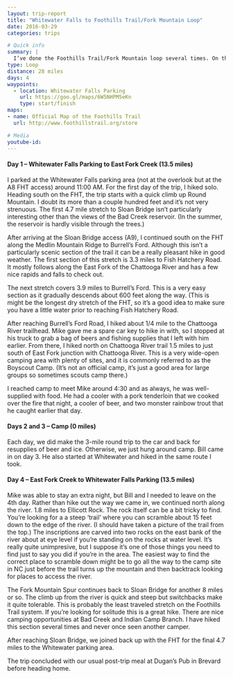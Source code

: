 ```yaml
---
layout: trip-report
title: "Whitewater Falls to Foothills Trail/Fork Mountain Loop"
date: 2016-03-29
categories: trips

# Quick info
summary: |
  I’ve done the Foothills Trail/Fork Mountain loop several times. On this trip, I tacked on a 4.7 mile spur to the Whitewater Falls parking area mostly because a friend needed to hike that section to complete the Foothills Trail. This was a four-day trip, but I only hiked for two. The middle days were spent at camp fishing, reading, drinking beer, and playing with fire.
type: Loop
distance: 28 miles
days: 4
waypoints:
  - location: Whitewater Falls Parking
    url: https://goo.gl/maps/6W5NHPM5eKn
    type: start/finish
maps:
- name: Official Map of the Foothills Trail
  url: http://www.foothillstrail.org/store

# Media
youtube-id:
---
```



#### Day 1 – Whitewater Falls Parking to East Fork Creek (13.5 miles)

I parked at the Whitewater Falls parking area (not at the overlook but at the A8 FHT access) around 11:00 AM. For the first day of the trip, I hiked solo. Heading south on the FHT, the trip starts with a quick climb up Round Mountain. I doubt its more than a couple hundred feet and it’s not very strenuous. The first 4.7 mile stretch to Sloan Bridge isn’t particularly interesting other than the views of the Bad Creek reservoir. (In the summer, the reservoir is hardly visible through the trees.)

After arriving at the Sloan Bridge access (A9), I continued south on the FHT along the Medlin Mountain Ridge to Burrell’s Ford. Although this isn’t a particularly scenic section of the trail it can be a really pleasant hike in good weather. The first section of this stretch is 3.3 miles to Fish Hatchery Road. It mostly follows along the East Fork of the Chattooga River and has a few nice rapids and falls to check out.

The next stretch covers 3.9 miles to Burrell’s Ford. This is a very easy section as it gradually descends about 600 feet along the way. (This is might be the longest dry stretch of the FHT, so it’s a good idea to make sure you have a little water prior to reaching Fish Hatchery Road.

After reaching Burrell’s Ford Road, I hiked about 1/4 mile to the Chattooga River trailhead. Mike gave me a spare car key to hike in with, so I stopped at his truck to grab a bag of beers and fishing supplies that I left with him earlier. From there, I hiked north on Chattooga River trail 1.5 miles to just south of East Fork junction with Chattooga River. This is a very wide-open camping area with plenty of sites, and it is commonly referred to as the Boyscout Camp. (It’s not an official camp, it’s just a good area for large groups so sometimes scouts camp there.)

I reached camp to meet Mike around 4:30 and as always, he was well-supplied with food. He had a cooler with a pork tenderloin that we cooked over the fire that night, a cooler of beer, and two monster rainbow trout that he caught earlier that day.

#### Days 2 and 3 – Camp (0 miles)

Each day, we did make the 3-mile round trip to the car and back for resupplies of beer and ice. Otherwise, we just hung around camp. Bill came in on day 3. He also started at Whitewater and hiked in the same route I took.

#### Day 4 – East Fork Creek to Whitewater Falls Parking (13.5 miles)

Mike was able to stay an extra night, but Bill and I needed to leave on the 4th day. Rather than hike out the way we came in, we continued north along the river. 1.8 miles to Ellicott Rock. The rock itself can be a bit tricky to find. You’re looking for a a steep ‘trail’ where you can scramble about 15 feet down to the edge of the river. (I should have taken a picture of the trail from the top.) The inscriptions are carved into two rocks on the east bank of the river about at eye level if you’re standing on the rocks at water level. It’s really quite unimpresive, but I suppose it’s one of those things you need to find just to say you did if you’re in the area. The easiest way to find the correct place to scramble down might be to go all the way to the camp site in NC just before the trail turns up the mountain and then backtrack looking for places to access the river.

The Fork Mountain Spur continues back to Sloan Bridge for another 8 miles or so. The climb up from the river is quick and steep but switchbacks make it quite tolerable. This is probably the least traveled stretch on the Foothills Trail system. If you’re looking for solitude this is a great hike. There are nice camping opportunities at Bad Creek and Indian Camp Branch. I have hiked this section several times and never once seen another camper.

After reaching Sloan Bridge, we joined back up with the FHT for the final 4.7 miles to the Whitewater parking area.

The trip concluded with our usual post-trip meal at Dugan’s Pub in Brevard before heading home.
